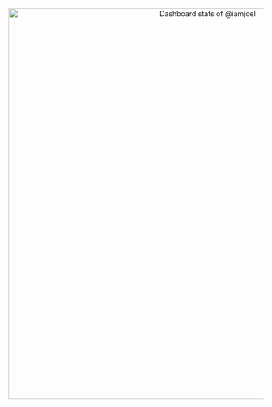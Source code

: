 <!-- Copy-paste in your Readme.md file -->

<a href="https://next.ossinsight.io/widgets/official/compose-user-dashboard-stats?user_id=22139872" target="_blank" style="display: block" align="center">
  <picture>
    <source media="(prefers-color-scheme: dark)" srcset="https://next.ossinsight.io/widgets/official/compose-user-dashboard-stats/thumbnail.png?user_id=22139872&image_size=auto&color_scheme=dark" width="771" height="auto">
    <img alt="Dashboard stats of @iamjoel" src="https://next.ossinsight.io/widgets/official/compose-user-dashboard-stats/thumbnail.png?user_id=22139872&image_size=auto&color_scheme=light" width="771" height="auto">
  </picture>
</a>

<!-- Made with [OSS Insight](https://ossinsight.io/) -->
